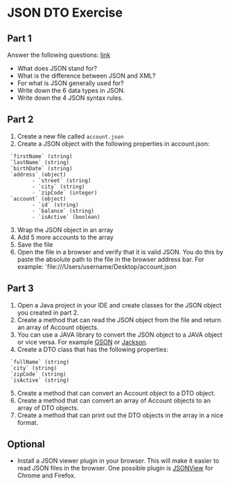 # JSON DTO Exercise

## Part 1

Answer the following questions: [link](https://www.w3schools.com/js/js_json_intro.asp)

* What does JSON stand for?
* What is the difference between JSON and XML?
* For what is JSON generally used for?
* Write down the 6 data types in JSON.
* Write down the 4 JSON syntax rules.

## Part 2

1. Create a new file called `account.json`
2. Create a JSON object with the following properties in account.json:

```
 `firstName` (string)
 `lastName` (string)
 `birthDate` (string)
 `address` (object)
        - `street` (string)
        - `city` (string)
        - `zipCode` (integer)
 `account` (object)
        - `id` (string)
        - `balance` (string)
        - `isActive` (boolean)
```

3. Wrap the JSON object in an array 
4. Add 5 more accounts to the array 
5. Save the file
6. Open the file in a browser and verify that it is valid JSON. You do this by paste the absolute path to the file in the browser address bar. For example: `file:///Users/username/Desktop/account.json

## Part 3

1. Open a Java project in your IDE and create classes for the JSON object you created in part 2.
2. Create a method that can read the JSON object from the file and return an array of Account objects.
3. You can use a JAVA library to convert the JSON object to a JAVA object or vice versa. For example [GSON](https://github.com/google/gson) or [Jackson](https://www.baeldung.com/jackson-object-mapper-tutorial).
4. Create a DTO class that has the following properties:

```
 `fullName` (string)
 `city` (string)
 `zipCode` (string)
 `isActive` (string)
```

5. Create a method that can convert an Account object to a DTO object.
6. Create a method that can convert an array of Account objects to an array of DTO objects.
7. Create a method that can print out the DTO objects in the array in a nice format.


## Optional

- Install a JSON viewer plugin in your browser. This will make it easier to read JSON files in the browser. One possible plugin is [JSONView](https://chrome.google.com/webstore/detail/jsonview/gmegofmjomhknnokphhckolhcffdaihd) for Chrome and Firefox.
